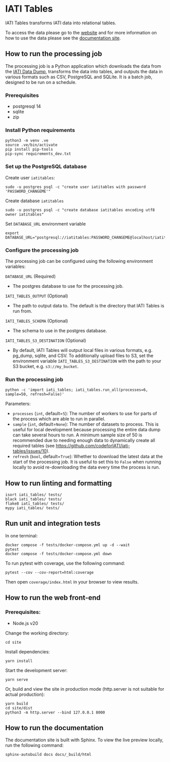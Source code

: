 # IATI Tables

IATI Tables transforms IATI data into relational tables.

To access the data please go to the [website](https://iati-tables.codeforiati.org/) and for more information on how to use the data please see the [documentation site](https://docs.tables.iatistandard.org/).

## How to run the processing job

The processing job is a Python application which downloads the data from the [IATI Data Dump](https://iati-data-dump.codeforiati.org/), transforms the data into tables, and outputs the data in various formats such as CSV, PostgreSQL and SQLite. It is a batch job, designed to be run on a schedule.

### Prerequisites

- postgresql 14
- sqlite
- zip

### Install Python requirements

```
python3 -m venv .ve
source .ve/bin/activate
pip install pip-tools
pip-sync requirements_dev.txt
```

### Set up the PostgreSQL database

Create user `iatitables`:

```
sudo -u postgres psql -c "create user iatitables with password 'PASSWORD_CHANGEME'"
```

Create database `iatitables`

```
sudo -u postgres psql -c "create database iatitables encoding utf8 owner iatitables"
```

Set `DATABASE_URL` environment variable

```
export DATABASE_URL="postgresql://iatitables:PASSWORD_CHANGEME@localhost/iatitables"
```

### Configure the processing job

The processing job can be configured using the following environment variables:

`DATABASE_URL` (Required)

- The postgres database to use for the processing job.

`IATI_TABLES_OUTPUT` (Optional)

- The path to output data to. The default is the directory that IATI Tables is run from.

`IATI_TABLES_SCHEMA` (Optional)

- The schema to use in the postgres database.

`IATI_TABLES_S3_DESTINATION` (Optional)

- By default, IATI Tables will output local files in various formats, e.g. pg_dump, sqlite, and CSV. To additionally upload files to S3, set the environment variable `IATI_TABLES_S3_DESTINATION` with the path to your S3 bucket, e.g. `s3://my_bucket`.

### Run the processing job

```
python -c 'import iati_tables; iati_tables.run_all(processes=6, sample=50, refresh=False)'
```

Parameters:

- `processes` (`int`, default=`5`): The number of workers to use for parts of the process which are able to run in parallel.
- `sample` (`int`, default=`None`): The number of datasets to process. This is useful for local development because processing the entire data dump can take several hours to run. A minimum sample size of 50 is recommended due to needing enough data to dynamically create all required tables (see https://github.com/codeforIATI/iati-tables/issues/10).
- `refresh` (`bool`, default=`True`): Whether to download the latest data at the start of the processing job. It is useful to set this to `False` when running locally to avoid re-downloading the data every time the process is run.

## How to run linting and formatting

```
isort iati_tables/ tests/
black iati_tables/ tests/
flake8 iati_tables/ tests/
mypy iati_tables/ tests/
```

## Run unit and integration tests

In one terminal:

```
docker compose -f tests/docker-compose.yml up -d --wait
pytest
docker compose -f tests/docker-compose.yml down
```

To run pytest with coverage, use the following command:

```
pytest --cov --cov-report=html:coverage
```

Then open `coverage/index.html` in your browser to view results.

## How to run the web front-end

### Prerequisites:

- Node.js v20

Change the working directory:

```
cd site
```

Install dependencies:

```
yarn install
```

Start the development server:

```
yarn serve
```

Or, build and view the site in production mode (http.server is not suitable for actual production):

```
yarn build
cd site/dist
python3 -m http.server --bind 127.0.0.1 8000
```

## How to run the documentation

The documentation site is built with Sphinx. To view the live preview locally, run the following command:

```
sphinx-autobuild docs docs/_build/html
```
